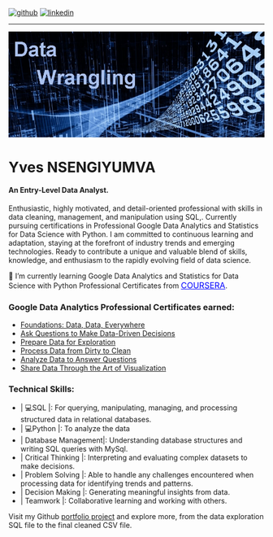 
[<img src='https://cdn.jsdelivr.net/npm/simple-icons@3.0.1/icons/github.svg' alt='github' height='40'>](https://github.com/JoeYves) 
[<img src='https://cdn.jsdelivr.net/npm/simple-icons@3.0.1/icons/linkedin.svg' alt='linkedin' height='40'>](https://www.linkedin.com/in/yves-nsengiyumva-a108a117b/)  

<hr>



![An Entry-Level Data Analyst.](pic_data_wrangling.jpeg)

# Yves NSENGIYUMVA

#### An Entry-Level Data Analyst.

Enthusiastic, highly motivated, and detail-oriented professional with skills in data cleaning, management, and manipulation using SQL,. Currently pursuing certifications in Professional Google Data Analytics and Statistics for Data Science with Python. I am committed to continuous learning and adaptation, staying at the forefront of industry trends and emerging technologies. Ready to contribute a unique and valuable blend of skills, knowledge, and enthusiasm to the rapidly evolving field of data science.

🔭 I’m currently learning Google Data Analytics and Statistics for Data Science with Python Professional Certificates from
<a href="https://www.coursera.org/learn/statistics-for-data-science-python" style="font-size: 16px; color: blue;">COURSERA</a>.

### Google Data Analytics Professional Certificates earned:
* <a href="https://www.coursera.org/account/accomplishments/verify/RBQ2QBE2KFBX">Foundations: Data, Data, Everywhere</a>
* <a href="https://www.coursera.org/account/accomplishments/verify/5JVM7LYBVBS7">Ask Questions to Make Data-Driven Decisions</a>
* <a href="https://www.coursera.org/account/accomplishments/verify/MDRRVDB75WVC">Prepare Data for Exploration</a>
* <a href="https://www.coursera.org/account/accomplishments/verify/GZ4SWLYKHUGM">Process Data from Dirty to Clean</a>
* <a href="https://www.coursera.org/account/accomplishments/verify/AH92D5ZHUFYH">Analyze Data to Answer Questions</a>
* <a href="https://www.coursera.org/account/accomplishments/verify/DVPNKFWRHPWA ">Share Data Through the Art of Visualization</a>

### Technical Skills:   
* | 💻SQL |: For querying, manipulating, managing, and processing structured data in relational databases.
* | 💻Python |: To analyze the data
* | Database Management|: Understanding database structures and writing SQL queries with MySql.
* | Critical Thinking |: Interpreting and evaluating complex datasets to make decisions.
* | Problem Solving |: Able to handle any challenges encountered when processing data for identifying trends and patterns.
* | Decision Making |: Generating meaningful insights from data.
* | Teamwork |: Collaborative learning and working with others.

Visit my Github <a href="https://github.com/JoeYves/Employee-Data-Sql-Portfolio/blob/main/README.md">portfolio project</a> and explore more, from the data exploration SQL file to the final cleaned CSV file.













